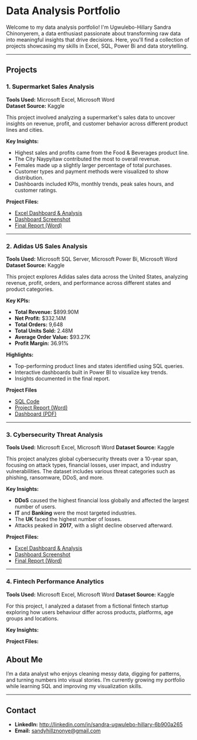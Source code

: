 # Data Analysis Portfolio

Welcome to my data analysis portfolio! I'm Ugwulebo-Hillary Sandra Chinonyerem, a data enthusiast passionate about transforming raw data into meaningful insights that drive decisions. Here, you'll find a collection of projects showcasing my skills in Excel, SQL, Power Bi and data storytelling.

---

## Projects

### 1. Supermarket Sales Analysis

**Tools Used:** Microsoft Excel, Microsoft Word  
**Dataset Source:** Kaggle

This project involved analyzing a supermarket's sales data to uncover insights on revenue, profit, and customer behavior across different product lines and cities.

**Key Insights:**
- Highest sales and profits came from the Food & Beverages product line.
- The City Naypyitaw contributed the most to overall revenue.
- Females made up a slightly larger percentage of total purchases.
- Customer types and payment methods were visualized to show distribution.
- Dashboards included KPIs, monthly trends, peak sales hours, and customer ratings.

**Project Files:**
- [Excel Dashboard & Analysis](./Supermarket_Sales_Analysis/supermarket_sales.xlsx)
- [Dashboard Screenshot](./Supermarket_Sales_Analysis/Supermarket%20Sales.png)
- [Final Report (Word)](./Supermarket_Sales_Analysis/Supermarket%20Sales%20Data%20Analysis%20Report.docx)

---

### 2. Adidas US Sales Analysis

**Tools Used:** Microsoft SQL Server, Microsoft Power Bi, Microsoft Word  
**Dataset Source:** Kaggle

This project explores Adidas sales data across the United States, analyzing revenue, profit, orders, and performance across different states and product categories.

**Key KPIs:**
- **Total Revenue:** $899.90M  
- **Net Profit:** $332.14M  
- **Total Orders:** 9,648  
- **Total Units Sold:** 2.48M  
- **Average Order Value:** $93.27K  
- **Profit Margin:** 36.91%

**Highlights:**
- Top-performing product lines and states identified using SQL queries.
- Interactive dashboards built in Power BI to visualize key trends.
- Insights documented in the final report.

**Project Files**
- [SQL Code](./Adidas_US_Sales_Analysis/Adidas%20Sales.sql)
- [Project Report (Word)](./Adidas_US_Sales_Analysis/Adidas%20US%20Sales%20Analysis.docx)
- [Dashboard (PDF)](./Adidas_US_Sales_Analysis/Adidas%20US%20Sales%20Analysis%20Dashboard.pdf)

---

### 3. Cybersecurity Threat Analysis

**Tools Used:** Microsoft Excel, Microsoft Word
**Dataset  Source:** Kaggle

This project analyzes global cybersecurity threats over a 10-year span, focusing on attack types, financial losses, user impact, and industry vulnerabilities. The dataset includes various threat categories such as phishing, ransomware, DDoS, and more.

**Key Insights:**
- **DDoS** caused the highest financial loss globally and affected the largest number of users.
- **IT** and **Banking** were the most targeted industries.  
- The **UK** faced the highest number of losses.  
- Attacks peaked in **2017**, with a slight decline observed afterward.

**Project Files:**
- [Excel Dashboard & Analysis](./Cybersecurity_Threat_Analysis/Global_Cybersecurity_Threats_2015-2024.xlsx)
- [Dashboard Screenshot](./Cybersecurity_Threat_Analysis/Cybersecurity%20Threat%20Dashboard1.png)
- [Final Report (Word)](./Cybersecurity_Threat_Analysis/Global%20Cybersecurity%20Threat%20Analysis%20Report.docx)

---

### 4. Fintech Performance Analytics

**Tools Used:** Microsoft Excel, Microsoft Word
**Dataset  Source:** Kaggle

For this project, I analyzed a dataset from a fictional fintech startup exploring how users behaviour differ across products, platforms, age groups and locations.

**Key Insights:**


**Project Files:**

## About Me

I’m a data analyst who enjoys cleaning messy data, digging for patterns, and turning numbers into visual stories. I’m currently growing my portfolio while learning SQL and improving my visualization skills.

---

## Contact

- **LinkedIn:** http://linkedin.com/in/sandra-ugwulebo-hillary-6b900a265
- **Email:** sandyhillznonye@gmail.com
